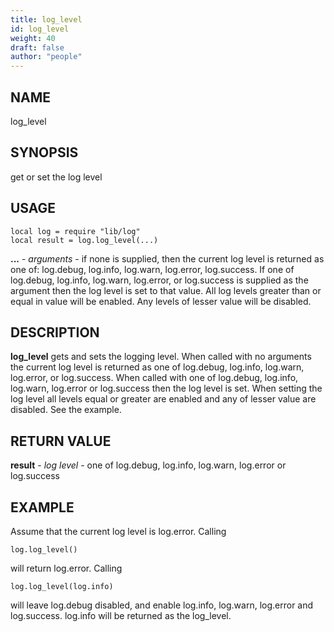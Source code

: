 ```yaml
---
title: log_level
id: log_level
weight: 40
draft: false
author: "people"
---
```


## NAME

log_level

## SYNOPSIS

get or set the log level

## USAGE
```
local log = require "lib/log"
local result = log.log_level(...)
```
**...** - _arguments_ - if none is supplied, then the current log level is returned as one of:
log.debug, log.info, log.warn, log.error, log.success.  If one of log.debug, log.info, log.warn,
log.error, or log.success is supplied as the argument then the log level is set to that value.  All
log levels greater than or equal in value will be enabled.  Any levels of lesser value will be disabled.

## DESCRIPTION

**log_level** gets and sets the logging level.  When called with no arguments the current log level
is returned as one of log.debug, log.info, log.warn, log.error, or log.success.  When called with one of log.debug, 
log.info, log.warn, log.error or log.success then the log level is set.  When setting the log level all levels 
equal or greater are enabled and any of lesser value are disabled.  See the example.

## RETURN VALUE

**result** - _log level_ - one of log.debug, log.info, log.warn, log.error or log.success

## EXAMPLE

Assume that the current log level is log.error.  Calling 
```
log.log_level()
```
 will return log.error.
Calling 
```
log.log_level(log.info) 
```
will leave log.debug disabled, and enable log.info, log.warn, log.error and 
log.success.  log.info will be returned as the log_level.

